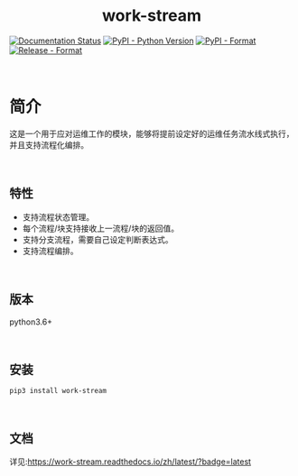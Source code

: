 <h1 align="center">work-stream</h1>

<a href='https://work-stream.readthedocs.io/zh/latest/?badge=latest'><img src='https://readthedocs.org/projects/work-stream/badge/?version=latest' alt='Documentation Status' /></a>
<a href='https://work-stream.readthedocs.io/zh/latest/?badge=latest'><img src="https://img.shields.io/badge/python-3.6%2B-brightgreen" alt="PyPI - Python Version"></a>
<a href="https://pypi.org/project/work-stream"><img src="https://img.shields.io/badge/pypi-v0.0.2-brightgreen" alt="PyPI - Format"></a>
<a href="https://pypi.org/project/work-stream"><img src="https://img.shields.io/badge/release-0.0.2-brightgreen" alt="Release - Format"></a>

<br>

# 简介

这是一个用于应对运维工作的模块，能够将提前设定好的运维任务流水线式执行，并且支持流程化编排。

<br>

## 特性

- 支持流程状态管理。
- 每个流程/块支持接收上一流程/块的返回值。
- 支持分支流程，需要自己设定判断表达式。
- 支持流程编排。

<br>

## 版本
python3.6+

<br>

## 安装

    pip3 install work-stream

<br>

## 文档

详见:https://work-stream.readthedocs.io/zh/latest/?badge=latest

<br>

